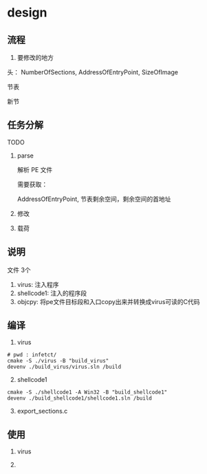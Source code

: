 # design

## 流程

1. 要修改的地方

头：
NumberOfSections, 
AddressOfEntryPoint, 
SizeOfImage

节表

新节

## 任务分解

TODO

1. parse

   解析 PE 文件

   需要获取：

   AddressOfEntryPoint, 节表剩余空间，剩余空间的首地址
2. 修改
3. 载荷


## 说明

文件 3个

1. virus: 注入程序
2. shellcode1: 注入的程序段
3. objcpy: 将pe文件目标段和入口copy出来并转换成virus可读的C代码

## 编译

1. virus
```shell
# pwd : infetct/
cmake -S ./virus -B "build_virus"
devenv ./build_virus/virus.sln /build
```

2. shellcode1
```shell
cmake -S ./shellcode1 -A Win32 -B "build_shellcode1"
devenv ./build_shellcode1/shellcode1.sln /build
```

3. export_sections.c

## 使用

1. virus

2. 


